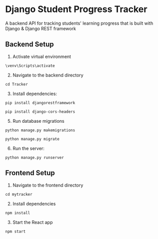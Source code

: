 # Django Student Progress Tracker

A backend API for tracking students' learning progress that is built with Django & Django REST framework

## Backend Setup
1. Activate virtual environment
```
\venv\Scripts\activate
```

2. Navigate to the backend directory
```
cd Tracker
```

3. Install dependencies: 
``` 
pip install djangorestframework 
```
```
pip install django-cors-headers
```

5. Run database migrations
```
python manage.py makemigrations
```
```
python manage.py migrate
```

6. Run the server:
```
python manage.py runserver
```

## Frontend Setup
1. Navigate to the frontend directory
```
cd mytracker
```

2. Install dependencies
```
npm install
```

3. Start the React app
```
npm start
```
